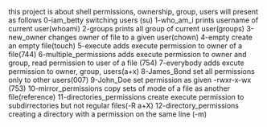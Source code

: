 this project is about shell permissions, ownership, group, users will present as follows
0-iam_betty switching users (su)
1-who_am_i prints username of current user(whoami)
2-groups prints all group of current user(groups)
3-new_owner changes owner of file to a given user(chown)
4-empty create an empty file(touch)
5-execute adds execute permission to owner of a file(744)
6-multiple_permissions adds execute permission to owner and group, read permission to user of a file (754)
7-everybody adds excute permission to owner, group, users(a+x)
8-James_Bond set all permissions only to other users(007)
9-John_Doe set permission as given -rwxr-x-wx (753)
10-mirror_permissions copy sets of mode of a file as another file(reference)
11-directories_permissions create execute permission to subdirrectories but not regular files(-R a+X)
12-directory_permissions creating a directory with a permission on the same line (-m)